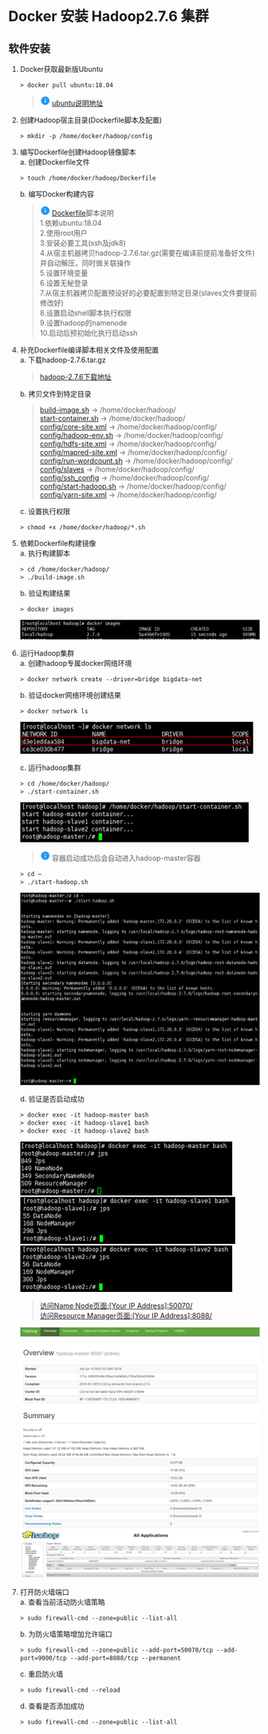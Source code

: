 # Docker 安装 Hadoop2.7.6 集群

## 软件安装

1.  Docker获取最新版Ubuntu<br>

    ```命令
    > docker pull ubuntu:18.04
    ```

    > ![info][info] [ubuntu说明地址][ubuntu地址]

2.  创建Hadoop宿主目录(Dockerfile脚本及配置)<br>

    ```命令
    > mkdir -p /home/docker/hadoop/config
    ```

3.  编写Dockerfile创建Hadoop镜像脚本<br>
    a. 创建Dockerfile文件<br>

    ```命令
    > touch /home/docker/hadoop/Dockerfile
    ```

    b. 编写Docker构建内容<br>

    > ![info][info] [Dockerfile](files/07/Dockerfile)脚本说明<br>
    > 1.依赖ubuntu:18.04<br>
    > 2.使用root用户<br>
    > 3.安装必要工具(ssh及jdk8)<br>
    > 4.从宿主机器拷贝hadoop-2.7.6.tar.gz(需要在编译前提前准备好文件)并自动解压，同时做关联操作<br>
    > 5.设置环境变量<br>
    > 6.设置无秘登录<br>
    > 7.从宿主机器拷贝配置预设好的必要配置到特定目录(slaves文件要提前修改好)<br>
    > 8.设置启动shell脚本执行权限<br>
    > 9.设置hadoop的namenode<br>
    > 10.启动后预初始化执行启动ssh<br>

4.  补充Dockerfile编译脚本相关文件及使用配置<br>
    a. 下载hadoop-2.7.6.tar.gz<br>

    > [hadoop-2.7.6下载地址](http://www.apache.org/dyn/closer.cgi/hadoop/common/hadoop-2.7.6/hadoop-2.7.6.tar.gz)

    b. 拷贝文件到特定目录<br>

    > [build-image.sh](files/07/build-image.sh) -> /home/docker/hadoop/<br>
    > [start-container.sh](files/07/start-container.sh) -> /home/docker/hadoop/<br>
    > [config/core-site.xml](files/07/config/core-site.xml) -> /home/docker/hadoop/config/<br>
    > [config/hadoop-env.sh](files/07/config/hadoop-env.sh) -> /home/docker/hadoop/config/<br>
    > [config/hdfs-site.xml](files/07/config/hdfs-site.xml) -> /home/docker/hadoop/config/<br>
    > [config/mapred-site.xml](files/07/config/mapred-site.xml) -> /home/docker/hadoop/config/<br>
    > [config/run-wordcount.sh](files/07/config/run-wordcount.sh) -> /home/docker/hadoop/config/<br>
    > [config/slaves](files/07/config/slaves) -> /home/docker/hadoop/config/<br>
    > [config/ssh_config](files/07/config/ssh_config) -> /home/docker/hadoop/config/<br>
    > [config/start-hadoop.sh](files/07/config/start-hadoop.sh) -> /home/docker/hadoop/config/<br>
    > [config/yarn-site.xml](files/07/config/yarn-site.xml) -> /home/docker/hadoop/config/<br>

    c. 设置执行权限<br>

    ```命令
    > chmod +x /home/docker/hadoop/*.sh
    ```

5.  依赖Dockerfile构建镜像<br>
    a. 执行构建脚本<br>

    ```命令
    > cd /home/docker/hadoop/
    > ./build-image.sh
    ```

    b. 验证构建结果<br>

    ```命令
    > docker images
    ```

    ![第5步-b](images/07_5_b_1.png)<br>

6.  运行Hadoop集群<br>
    a. 创建hadoop专属docker网络环境<br>

    ```命令
    > docker network create --driver=bridge bigdata-net
    ```

    b. 验证docker网络环境创建结果<br>

    ```命令
    > docker network ls
    ```

    ![第6步-b](images/07_6_b_1.png)<br>

    c. 运行hadoop集群<br>

    ```命令
    > cd /home/docker/hadoop/
    > ./start-container.sh
    ```

    ![第6步-c-1](images/07_6_c_1.png)<br>

    > ![info][info] 容器启动成功后会自动进入hadoop-master容器

    ```命令
    > cd ~
    > ./start-hadoop.sh
    ```

    ![第6步-c-2](images/07_6_c_2.png)<br>

    d. 验证是否启动成功

    ```命令
    > docker exec -it hadoop-master bash
    > docker exec -it hadoop-slave1 bash
    > docker exec -it hadoop-slave2 bash
    ```

    ![第6步-d-1](images/07_6_d_1.png)<br>
    ![第6步-d-2](images/07_6_d_2.png)<br>
    ![第6步-d-3](images/07_6_d_3.png)<br>

    > [访问Name Node页面:\[Your IP Address\]:50070/](http://ep.cn:50070)<br>
    > [访问Resource Manager页面:\[Your IP Address\]:8088/](http://ep.cn:8088)<br>

    ![第6步-d-4](images/07_6_d_4.png)<br>
    ![第6步-d-5](images/07_6_d_5.png)<br>

7.  打开防火墙端口<br>
    a. 查看当前活动防火墙策略<br>

    ```命令
    > sudo firewall-cmd --zone=public --list-all
    ```

    b. 为防火墙策略增加允许端口<br>

    ```命令
    > sudo firewall-cmd --zone=public --add-port=50070/tcp --add-port=9000/tcp --add-port=8088/tcp --permanent
    ```

    c. 重启防火墙<br>

    ```命令
    > sudo firewall-cmd --reload
    ```

    d. 查看是否添加成功<br>

    ```命令
    > sudo firewall-cmd --zone=public --list-all
    ```

[info]: /images/info.png

[ubuntu地址]: https://hub.docker.com/_/ubuntu/
